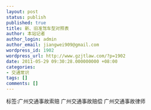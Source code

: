 ```yaml
---
layout: post
status: publish
published: true
title: 新、旧准驾车型对照表
author: 本站记者
author_login: admin
author_email: jiangwei909@gmail.com
wordpress_id: 1902
wordpress_url: http://www.gzjtlaw.com/?p=1902
date: 2011-05-29 09:30:28.000000000 +08:00
categories:
- 交通常识
tags: []
comments: []
---
```

标签:广州交通事故索赔 广州交通事故赔偿 广州交通事故律师
